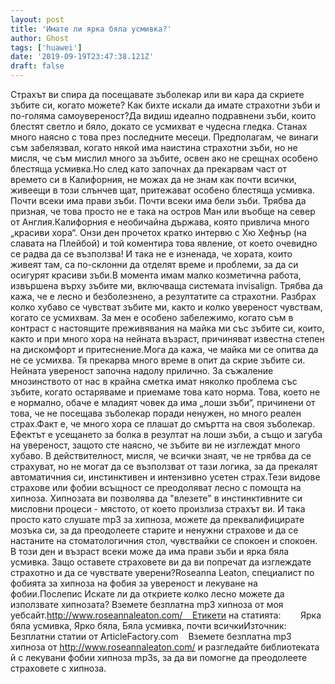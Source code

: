 ```yaml
---
layout: post
title: 'Имате ли ярка бяла усмивка?'
author: Ghost
tags: ['huawei']
date: '2019-09-19T23:47:38.121Z'
draft: false
---
```


Страхът ви спира да посещавате зъболекар или ви кара да скриете зъбите си, когато можете? Как бихте искали да имате страхотни зъби и по-голяма самоувереност?Да видиш идеално подравнени зъби, които блестят светло и бяло, докато се усмихват е чудесна гледка. Станах много наясно с това през последните месеци. Предполагам, че винаги съм забелязвал, когато някой има наистина страхотни зъби, но не мисля, че съм мислил много за зъбите, освен ако не срещнах особено блестяща усмивка.Но след като започнах да прекарвам част от времето си в Калифорния, не можах да не знам как почти всички, живеещи в този слънчев щат, притежават особено блестяща усмивка. Почти всеки има прави зъби. Почти всеки има бели зъби. Трябва да призная, че това просто не е така на остров Ман или въобще на север от Англия.Калифорния е необичайна държава, която привлича много „красиви хора“. Онзи ден прочетох кратко интервю с Хю Хефнър (на славата на Плейбой) и той коментира това явление, от което очевидно се радва да се възползва! И така не е изненада, че хората, които живеят там, са по-склонни да отделят време и проблеми, за да си осигурят красиви зъби.В момента имам малко козметична работа, извършена върху зъбите ми, включваща системата invisalign. Трябва да кажа, че е лесно и безболезнено, а резултатите са страхотни. Разбрах колко хубаво се чувстват зъбите ми, както и колко увереност чувствам, когато се усмихвам. За мен е особено забележимо, когато съм в контраст с настоящите преживявания на майка ми със зъбите си, които, както и при много хора на нейната възраст, причиняват известна степен на дискомфорт и притеснение.Мога да кажа, че майка ми се опитва да не се усмихва. Тя прекарва много време в опит да скрие зъбите си. Нейната увереност започна надолу прилично. За съжаление мнозинството от нас в крайна сметка имат няколко проблема със зъбите, когато остаряваме и приемаме това като норма. Това, което не е нормално, обаче е младият човек да има „лоши зъби“, причинени от това, че не посещава зъболекар поради ненужен, но много реален страх.Факт е, че много хора се плашат до смъртта на своя зъболекар. Ефектът е усещането за болка в резултат на лоши зъби, а също и загуба на увереност, защото сте наясно, че зъбите ви не изглеждат много хубаво. В действителност, мисля, че всички знаят, че не трябва да се страхуват, но не могат да се възползват от тази логика, за да прекалят автоматичния си, инстинктивен и интензивно усетен страх.Тези видове страхове или фобии всъщност се преодоляват лесно с помощта на хипноза. Хипнозата ви позволява да "влезете" в инстинктивните си мисловни процеси - мястото, от което произлиза страхът ви. И така просто като слушате mp3 за хипноза, можете да преквалифицирате мозъка си, за да преодолеете старите и ненужни страхове и да се настаните на стоматологичния стол, чувствайки се спокоен и спокоен. В този ден и възраст всеки може да има прави зъби и ярка бяла усмивка. Защо оставете страховете ви да ви попречат да изглеждате страхотно и да се чувствате уверени?Roseanna Leaton, специалист по фобията за хипноза на фобия за увереност и лекуване на фобии.Послепис Искате ли да откриете колко лесно можете да използвате хипнозата? Вземете безплатна mp3 хипноза от моя уебсайт.http://www.roseannaleaton.com/    Етикети на статията:        Ярка бяла усмивка, Ярко бяла, Бяла усмивка, почти всичкиИзточник: Безплатни статии от ArticleFactory.com    Вземете безплатна mp3 хипноза от http://www.roseannaleaton.com/ и разгледайте библиотеката й с лекувани фобии хипноза mp3s, за да ви помогне да преодолеете страховете с хипноза.
